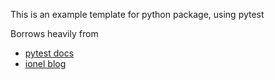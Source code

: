This is an example template for python package, using pytest

Borrows heavily from 
* [pytest docs](https://docs.pytest.org/en/latest/contents.html)
* [ionel blog](https://blog.ionelmc.ro/2014/05/25/python-packaging/)
